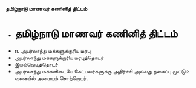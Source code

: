 **தமிழ்நாடு மாணவர் கணினித் திட்டம்**
- # தமிழ்நாடு மாணவர் கணினித் திட்டம்
- n. அயர்லாந்து மக்களுக்குரிய மரபு
- அயர்லாந்து மக்களுக்குரிய மரபுத்தொடர்
- இயல்வெடித்தொடர்
- அயர்லாந்து மக்களிடையே கேட்பவர்களுக்கு அதிர்ச்சி அல்லது நகைப்பு மூட்டும் வகையில் அமையும் சொற்றொடர்.

